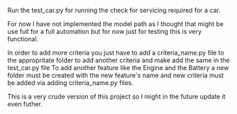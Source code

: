 Run the test_car.py for running the check for servicing required for a car.

For now I have not implemented the model path as I thought that might be use full for a full automation but for now just for testing this is very functional.

In order to add more criteria you just have to add a criteria_name.py file to the appropritate folder to add another criteria and make add the same in the test_car.py file
To add another feature like the Engine and the Battery a new folder must be created with the new feature's name and new criteria must be added via adding criteria_name.py files.

This is a very crude version of this project so I might in the future update it even futher.